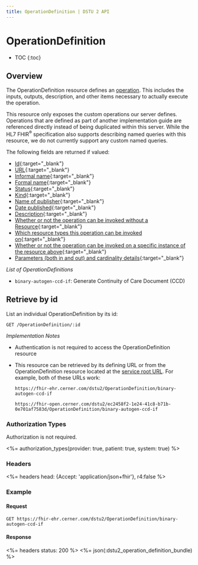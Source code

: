 ```yaml
---
title: OperationDefinition | DSTU 2 API
---
```


# OperationDefinition

* TOC
{:toc}

## Overview

The OperationDefinition resource defines an [operation](http://hl7.org/fhir/dstu2/operations.html). This includes the inputs, outputs, description, and other items necessary to actually execute the operation.

This resource only exposes the custom operations our server defines. Operations that are defined as part of another implementation guide are referenced directly instead of being duplicated within this server. While the HL7 FHIR<sup>®</sup> specification also supports describing named queries with this resource, we do not currently support any custom named queries.

The following fields are returned if valued:

* [Id](http://hl7.org/fhir/dstu2/resource-definitions.html#Resource.id){:target="_blank"}
* [URL](http://hl7.org/fhir/dstu2/operationdefinition-definitions.html#OperationDefinition.url){:target="_blank"}
* [Informal name](http://hl7.org/fhir/dstu2/operationdefinition-definitions.html#OperationDefinition.name){:target="_blank"}
* [Formal name](http://hl7.org/fhir/dstu2/operationdefinition-definitions.html#OperationDefinition.code){:target="_blank"}
* [Status](http://hl7.org/fhir/dstu2/operationdefinition-definitions.html#OperationDefinition.status){:target="_blank"}
* [Kind](http://hl7.org/fhir/dstu2/operationdefinition-definitions.html#OperationDefinition.kind){:target="_blank"}
* [Name of publisher](http://hl7.org/fhir/dstu2/operationdefinition-definitions.html#OperationDefinition.publisher){:target="_blank"}
* [Date published](http://hl7.org/fhir/dstu2/operationdefinition-definitions.html#OperationDefinition.date){:target="_blank"}
* [Description](http://hl7.org/fhir/dstu2/operationdefinition-definitions.html#OperationDefinition.description){:target="_blank"}
* [Whether or not the operation can be invoked without a Resource](http://hl7.org/fhir/dstu2/operationdefinition-definitions.html#OperationDefinition.system){:target="_blank"}
* [Which resource types this operation can be invoked on](http://hl7.org/fhir/dstu2/operationdefinition-definitions.html#OperationDefinition.type){:target="_blank"}
* [Whether or not the operation can be invoked on a specific instance of the resource above](http://hl7.org/fhir/dstu2/operationdefinition-definitions.html#OperationDefinition.instance){:target="_blank"}
* [Parameters (both in and out) and cardinality details](http://hl7.org/fhir/dstu2/operationdefinition-definitions.html#OperationDefinition.parameter){:target="_blank"}

_List of OperationDefinitions_

* `binary-autogen-ccd-if`: Generate Continuity of Care Document (CCD)


## Retrieve by id

List an individual OperationDefinition by its id:

    GET /OperationDefinition/:id

_Implementation Notes_

* Authentication is not required to access the OperationDefinition resource
* This resource can be retrieved by its defining URL or from the OperationDefinition resource located at the [service root URL](../../#service-root-url). For example, both of these URLs work:

    `https://fhir-ehr.cerner.com/dstu2/OperationDefinition/binary-autogen-ccd-if`

    `https://fhir-open.cerner.com/dstu2/ec2458f2-1e24-41c8-b71b-0e701af7583d/OperationDefinition/binary-autogen-ccd-if`


### Authorization Types

Authorization is not required.

<%= authorization_types(provider: true, patient: true, system: true) %>

### Headers

<%= headers head: {Accept: 'application/json+fhir'}, r4:false %>

### Example


#### Request

    GET https://fhir-ehr.cerner.com/dstu2/OperationDefinition/binary-autogen-ccd-if

#### Response

<%= headers status: 200 %>
<%= json(:dstu2_operation_definition_bundle) %>
